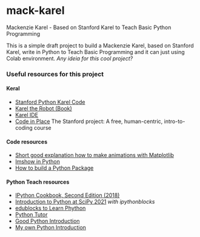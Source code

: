 # mack-karel
Mackenzie Karel - Based on Stanford Karel to Teach Basic Python Programming

This is a simple draft project to build a Mackenzie Karel, based on Stanford Karel, write in Python to Teach Basic Programming and it can just using Colab environment. *Any ideia for this cool project?*

### Useful resources for this project

#### Keral

* [Stanford Python Karel Code](https://github.com/TylerYep/stanfordkarel)
* [Karel the Robot (Book)](https://compedu.stanford.edu/karel-reader/docs/python/en/intro.html)
* [Karel IDE](http://stanford.edu/~cpiech/karel/ide.html)
* [Code in Place](https://codeinplace.stanford.edu/) The Stanford project: A free, human-centric, intro-to-coding course 

#### Code resources

* [Short good explanation how to make animations with Matplotlib](https://colab.research.google.com/github/jckantor/CBE30338/blob/master/docs/A.03-Animation-in-Jupyter-Notebooks.ipynb#scrollTo=uElAqGzNI6EJ)
* [Imshow in Python](https://plotly.com/python/imshow/)
* [How to build a Python Package](https://www.blog.pythonlibrary.org/2021/09/23/python-101-how-to-create-a-python-package/)


#### Python Teach resources

* [IPython Cookbook, Second Edition (2018)](https://github.com/ipython-books/cookbook-2nd)
* [Introduction to Python at SciPy 2021](https://github.com/jiffyclub/scipy-2021-intro-to-python) *with ipythonblocks*
* [edublocks to Learn Phython](https://app.edublocks.org/editor)
* [Python Tutor](https://pythontutor.com/)
* [Good Python Introduction](https://swc-osg-workshop.github.io/2017-05-17-JLAB/index.html)
* [My own Python Introduction](https://github.com/Rogerio-mack/Introducao_Python_I)
